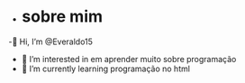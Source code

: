 - # sobre mim
-👋 Hi, I’m @Everaldo15
- 👀 I’m interested in em aprender muito sobre programação
- 🌱 I’m currently learning programação no html




